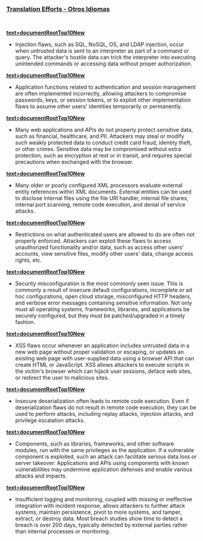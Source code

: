### [Translation Efforts - Otros Idiomas](OWASP_Top_Ten_Project#Translation_Efforts_2 "wikilink")

` `

<b><u>[text=documentRootTop10New]({{Top_10:LanguageFile "wikilink")</u></b>

  -
    Injection flaws, such as SQL, NoSQL, OS, and LDAP injection, occur
    when untrusted data is sent to an interpreter as part of a command
    or query. The attacker's hostile data can trick the interpreter into
    executing unintended commands or accessing data without proper
    authorization.

<b><u>[text=documentRootTop10New]({{Top_10:LanguageFile "wikilink")</u></b>

  -
    Application functions related to authentication and session
    management are often implemented incorrectly, allowing attackers to
    compromise passwords, keys, or session tokens, or to exploit other
    implementation flaws to assume other users' identities temporarily
    or permanently.

<b><u>[text=documentRootTop10New]({{Top_10:LanguageFile "wikilink")</u></b>

  -
    Many web applications and APIs do not properly protect sensitive
    data, such as financial, healthcare, and PII. Attackers may steal or
    modify such weakly protected data to conduct credit card fraud,
    identity theft, or other crimes. Sensitive data may be compromised
    without extra protection, such as encryption at rest or in transit,
    and requires special precautions when exchanged with the browser.

<b><u>[text=documentRootTop10New]({{Top_10:LanguageFile "wikilink")</u></b>

  -
    Many older or poorly configured XML processors evaluate external
    entity references within XML documents. External entities can be
    used to disclose internal files using the file URI handler, internal
    file shares, internal port scanning, remote code execution, and
    denial of service attacks.

<b><u>[text=documentRootTop10New]({{Top_10:LanguageFile "wikilink")</u></b>

  -
    Restrictions on what authenticated users are allowed to do are often
    not properly enforced. Attackers can exploit these flaws to access
    unauthorized functionality and/or data, such as access other users'
    accounts, view sensitive files, modify other users' data, change
    access rights, etc.

<b><u>[text=documentRootTop10New]({{Top_10:LanguageFile "wikilink")</u></b>

  -
    Security misconfiguration is the most commonly seen issue. This is
    commonly a result of insecure default configurations, incomplete or
    ad hoc configurations, open cloud storage, misconfigured HTTP
    headers, and verbose error messages containing sensitive
    information. Not only must all operating systems, frameworks,
    libraries, and applications be securely configured, but they must be
    patched/upgraded in a timely fashion.

<b><u>[text=documentRootTop10New]({{Top_10:LanguageFile "wikilink")</u></b>

  -
    XSS flaws occur whenever an application includes untrusted data in a
    new web page without proper validation or escaping, or updates an
    existing web page with user-supplied data using a browser API that
    can create HTML or JavaScript. XSS allows attackers to execute
    scripts in the victim's browser which can hijack user sessions,
    deface web sites, or redirect the user to malicious sites.

<b><u>[text=documentRootTop10New]({{Top_10:LanguageFile "wikilink")</u></b>

  -
    Insecure deserialization often leads to remote code execution. Even
    if deserialization flaws do not result in remote code execution,
    they can be used to perform attacks, including replay attacks,
    injection attacks, and privilege escalation attacks.

<b><u>[text=documentRootTop10New]({{Top_10:LanguageFile "wikilink")</u></b>

  -
    Components, such as libraries, frameworks, and other software
    modules, run with the same privileges as the application. If a
    vulnerable component is exploited, such an attack can facilitate
    serious data loss or server takeover. Applications and APIs using
    components with known vulnerabilities may undermine application
    defenses and enable various attacks and impacts.

<b><u>[text=documentRootTop10New]({{Top_10:LanguageFile "wikilink")</u></b>

  -
    Insufficient logging and monitoring, coupled with missing or
    ineffective integration with incident response, allows attackers to
    further attack systems, maintain persistence, pivot to more systems,
    and tamper, extract, or destroy data. Most breach studies show time
    to detect a breach is over 200 days, typically detected by external
    parties rather than internal processes or monitoring.